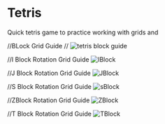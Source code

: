 # Tetris

Quick tetris game to practice working with grids and

//BLock Grid Guide
//
![tetris block guide](https://user-images.githubusercontent.com/72698786/202856662-4f0381b3-e08a-432f-a190-b88767178e8b.png)


//I Block Rotation Grid Guide
![IBlock](https://user-images.githubusercontent.com/72698786/202858342-4f06df95-b686-4bf9-a97e-d39984d1bc64.png)


//J Block Rotation Grid Guide
![JBlock](https://user-images.githubusercontent.com/72698786/202860169-c631c7a6-5530-4574-98f6-a05cc42ad261.png)


//S Block Rotation Grid Guide
![sBlock](https://user-images.githubusercontent.com/72698786/202860663-70af476b-930d-408e-8db3-1844ef4943ec.png)


//ZBlock Rotation Grid Guide
![ZBlock](https://user-images.githubusercontent.com/72698786/202860871-ce3deee1-26ad-439c-b7e0-5ba7dee3f37b.png)

//T Block Rotation Grid Guide
![TBlock](https://user-images.githubusercontent.com/72698786/202861048-721765e2-28b1-4a9b-ba88-88d9abe1429a.png)
